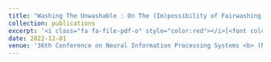 ```yaml
---
title: "Washing The Unwashable : On The (Im)possibility of Fairwashing Detection"
collection: publications
excerpt: '<i class="fa fa-file-pdf-o" style="color:red"></i>[<font color="red">Paper</font>](https://nips.cc/Conferences/2022/Schedule?showEvent=54741)'
date: 2022-12-01
venue: '36th Conference on Neural Information Processing Systems <b> (NeurIPS)</b>'
---
```

